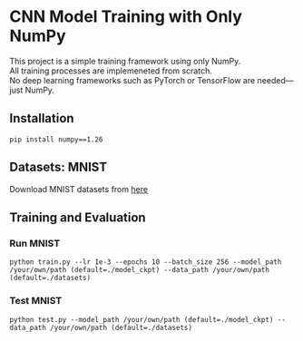 # CNN Model Training with Only NumPy


This project is a simple training framework using only NumPy.
<br>
All training processes are implemeneted from scratch.
<br>
No deep learning frameworks such as PyTorch or TensorFlow are needed—just NumPy.


## Installation

```
pip install numpy==1.26
```


## Datasets: MNIST

Download MNIST datasets from [here](https://www.kaggle.com/datasets/hojjatk/mnist-dataset)


## Training and Evaluation

### Run MNIST
```
python train.py --lr 1e-3 --epochs 10 --batch_size 256 --model_path /your/own/path (default=./model_ckpt) --data_path /your/own/path (default=./datasets)
```
### Test MNIST
```
python test.py --model_path /your/own/path (default=./model_ckpt) --data_path /your/own/path (default=./datasets)
```
